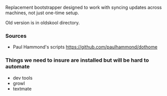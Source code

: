 Replacement bootstrapper designed to work with syncing updates across machines, not just one-time setup.

Old version is in oldskool directory.

### Sources
- Paul Hammond's scripts https://github.com/paulhammond/dothome

### Things we need to insure are installed but will be hard to automate

- dev tools
- growl
- textmate
